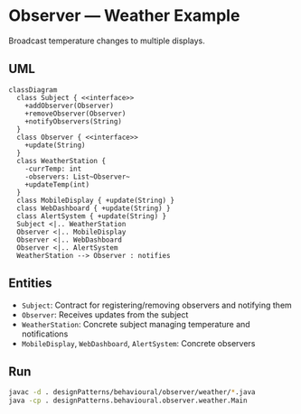 # Observer — Weather Example

Broadcast temperature changes to multiple displays.

## UML
```mermaid
classDiagram
  class Subject { <<interface>>
    +addObserver(Observer)
    +removeObserver(Observer)
    +notifyObservers(String)
  }
  class Observer { <<interface>>
    +update(String)
  }
  class WeatherStation {
    -currTemp: int
    -observers: List~Observer~
    +updateTemp(int)
  }
  class MobileDisplay { +update(String) }
  class WebDashboard { +update(String) }
  class AlertSystem { +update(String) }
  Subject <|.. WeatherStation
  Observer <|.. MobileDisplay
  Observer <|.. WebDashboard
  Observer <|.. AlertSystem
  WeatherStation --> Observer : notifies
```

## Entities
- `Subject`: Contract for registering/removing observers and notifying them
- `Observer`: Receives updates from the subject
- `WeatherStation`: Concrete subject managing temperature and notifications
- `MobileDisplay`, `WebDashboard`, `AlertSystem`: Concrete observers

## Run
```bash
javac -d . designPatterns/behavioural/observer/weather/*.java
java -cp . designPatterns.behavioural.observer.weather.Main
```
